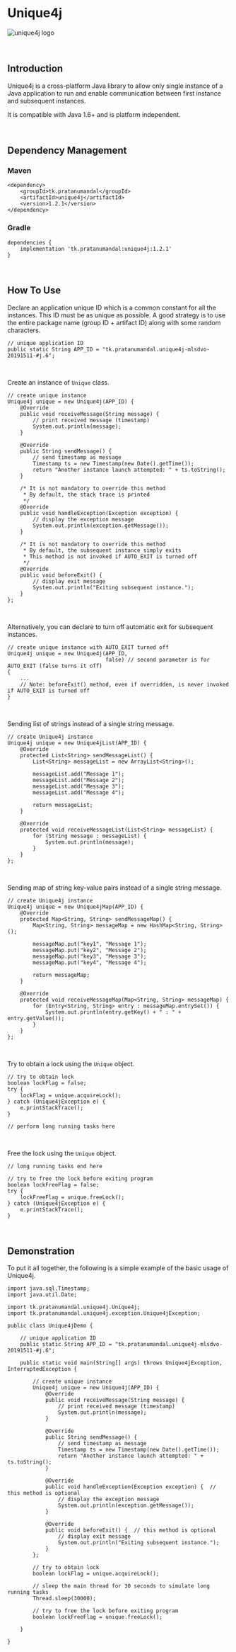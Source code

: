 # Unique4j

![unique4j logo](unique4j.png)

<br/>

## Introduction

Unique4j is a cross-platform Java library to allow only single instance of a Java application to run and enable communication between first instance and subsequent instances.

It is compatible with Java 1.6+ and is platform independent.

<br>

## Dependency Management

### Maven

    <dependency>
        <groupId>tk.pratanumandal</groupId>
        <artifactId>unique4j</artifactId>
        <version>1.2.1</version>
    </dependency>

### Gradle

    dependencies {
        implementation 'tk.pratanumandal:unique4j:1.2.1'
    }

<br>

## How To Use

Declare an application unique ID which is a common constant for all the instances. This ID must be as unique as possible. A good strategy is to use the entire package name (group ID + artifact ID) along with some random characters.

    // unique application ID
    public static String APP_ID = "tk.pratanumandal.unique4j-mlsdvo-20191511-#j.6";

<br>

Create an instance of <code>Unique</code> class.

    // create unique instance
    Unique4j unique = new Unique4j(APP_ID) {
        @Override
        public void receiveMessage(String message) {
            // print received message (timestamp)
            System.out.println(message);
        }

        @Override
        public String sendMessage() {
            // send timestamp as message
            Timestamp ts = new Timestamp(new Date().getTime());
            return "Another instance launch attempted: " + ts.toString();
        }
        
        /* It is not mandatory to override this method
         * By default, the stack trace is printed
         */
        @Override
        public void handleException(Exception exception) {
            // display the exception message
            System.out.println(exception.getMessage());
        }

        /* It is not mandatory to override this method
         * By default, the subsequent instance simply exits
         * This method is not invoked if AUTO_EXIT is turned off
         */
        @Override
        public void beforeExit() {
            // display exit message
            System.out.println("Exiting subsequent instance.");
        }
    };
   
<br>

Alternatively, you can declare to turn off automatic exit for subsequent instances.

    // create unique instance with AUTO_EXIT turned off
    Unique4j unique = new Unique4j(APP_ID,
                                   false) // second parameter is for AUTO_EXIT (false turns it off)
    { 
        ...
        // Note: beforeExit() method, even if overridden, is never invoked if AUTO_EXIT is turned off
    }
    
<br>

Sending list of strings instead of a single string message.
    
    // create Unique4j instance
    Unique4j unique = new Unique4jList(APP_ID) {
        @Override
        protected List<String> sendMessageList() {
            List<String> messageList = new ArrayList<String>();

            messageList.add("Message 1");
            messageList.add("Message 2");
            messageList.add("Message 3");
            messageList.add("Message 4");

            return messageList;
        }

        @Override
        protected void receiveMessageList(List<String> messageList) {
            for (String message : messageList) {
                System.out.println(message);
            }
        }
    };

<br>

Sending map of string key-value pairs instead of a single string message.
    
    // create Unique4j instance
    Unique4j unique = new Unique4jMap(APP_ID) {
        @Override
        protected Map<String, String> sendMessageMap() {
            Map<String, String> messageMap = new HashMap<String, String>();
            
            messageMap.put("key1", "Message 1");
            messageMap.put("key2", "Message 2");
            messageMap.put("key3", "Message 3");
            messageMap.put("key4", "Message 4");
            
            return messageMap;
        }
    
        @Override
        protected void receiveMessageMap(Map<String, String> messageMap) {
            for (Entry<String, String> entry : messageMap.entrySet()) {
                System.out.println(entry.getKey() + " : " + entry.getValue());
            }
        }
    };

<br>

Try to obtain a lock using the <code>Unique</code> object.
    
    // try to obtain lock
    boolean lockFlag = false;
    try {
        lockFlag = unique.acquireLock();
    } catch (Unique4jException e) {
        e.printStackTrace();
    }
    
    // perform long running tasks here
    
<br>

Free the lock using the <code>Unique</code> object.
    
    // long running tasks end here
    
    // try to free the lock before exiting program
    boolean lockFreeFlag = false;
    try {
        lockFreeFlag = unique.freeLock();
    } catch (Unique4jException e) {
        e.printStackTrace();
    }

<br>

## Demonstration

To put it all together, the following is a simple example of the basic usage of Unique4j.

    import java.sql.Timestamp;
    import java.util.Date;
    
    import tk.pratanumandal.unique4j.Unique4j;
    import tk.pratanumandal.unique4j.exception.Unique4jException;
    
    public class Unique4jDemo {
    
        // unique application ID
        public static String APP_ID = "tk.pratanumandal.unique4j-mlsdvo-20191511-#j.6";

        public static void main(String[] args) throws Unique4jException, InterruptedException {

            // create unique instance
            Unique4j unique = new Unique4j(APP_ID) {
                @Override
                public void receiveMessage(String message) {
                    // print received message (timestamp)
                    System.out.println(message);
                }

                @Override
                public String sendMessage() {
                    // send timestamp as message
                    Timestamp ts = new Timestamp(new Date().getTime());
                    return "Another instance launch attempted: " + ts.toString();
                }

                @Override
                public void handleException(Exception exception) {  // this method is optional
                    // display the exception message
                    System.out.println(exception.getMessage());
                }

                @Override
                public void beforeExit() {  // this method is optional
                    // display exit message
                    System.out.println("Exiting subsequent instance.");
                }
            };

            // try to obtain lock
            boolean lockFlag = unique.acquireLock();

            // sleep the main thread for 30 seconds to simulate long running tasks
            Thread.sleep(30000);

            // try to free the lock before exiting program
            boolean lockFreeFlag = unique.freeLock();

        }
	
    }

